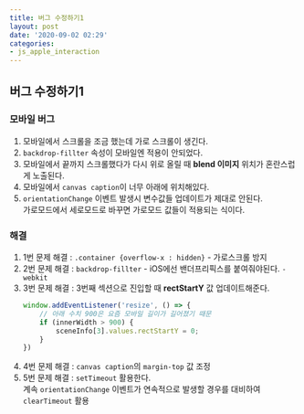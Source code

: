 ```yaml
---
title: 버그 수정하기1
layout: post
date: '2020-09-02 02:29'
categories:
- js_apple_interaction
---
```


## 버그 수정하기1

### 모바일 버그

1. 모바일에서 스크롤을 조금 했는데 가로 스크롤이 생긴다.
2. `backdrop-fillter` 속성이 모바일엔 적용이 안되었다.
3. 모바일에서 끝까지 스크롤했다가 다시 위로 올릴 때 **blend 이미지** 위치가 혼란스럽게 노출된다.
4. 모바일에서 `canvas caption`이 너무 아래에 위치해있다.
5. `orientationChange` 이벤트 발생시 변수값들 업데이트가 제대로 안된다.  
   가로모드에서 세로모드로 바꾸면 가로모드 값들이 적용되는 식이다.

### 해결

1. 1번 문제 해결 : `.container {overflow-x : hidden}` - 가로스크롤 방지
2. 2번 문제 해결 : `backdrop-fillter` - iOS에선 밴더프리픽스를 붙여줘야된다. `-webkit`
3. 3번 문제 해결 : 3번째 섹션으로 진입할 때 **rectStartY** 값 업데이트해준다.  
   ```javascript
   window.addEventListener('resize', () => {
       // 아래 수치 900은 요즘 모바일 길이가 길어졌기 때문
       if (innerWidth > 900) {
           sceneInfo[3].values.rectStartY = 0;
       }  
   })
   ```
4. 4번 문제 해결 : `canvas caption`의 `margin-top` 값 조정
5. 5번 문제 해결 : `setTimeout` 활용한다.  
   계속 `orientationChange` 이벤트가 연속적으로 발생할 경우를 대비하여 `clearTimeout` 활용